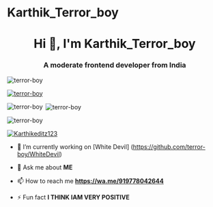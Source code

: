 # Karthik_Terror_boy


<h1 align="center">Hi 👋, I'm Karthik_Terror_boy</h1>
<h3 align="center">A moderate frontend developer from India</h3>

<p align="left"> <img src="https://komarev.com/ghpvc/?username=terror-boy&label=Profile%20views&color=0e75b6&style=flat" alt="terror-boy" /> </p>


<p align="left"> <a href="https://github.com/ryo-ma/github-profile-trophy"><img src="https://github-profile-trophy.vercel.app/?username=terror-boy" alt="terror-boy" /></a> </p>

<p align="center">
<p><img align="left" src="https://github-readme-stats.vercel.app/api/top-langs?username=terror-boy&show_icons=true&theme=dark&locale=en&layout=compact" alt="terror-boy" /></p>

<p>&nbsp;<img align="center" src="https://github-readme-stats.vercel.app/api?username=terror-boy&show_icons=true&theme=dark&locale=en" alt="terror-boy" /></p>

<p><img align="center" src="https://github-readme-streak-stats.herokuapp.com/?user=terror-boy&theme=dark" alt="terror-boy" /></p>
</p>

<p align="left"> <a href="https://twitter.com/ani_rudh_s" target="blank"><img src="https://img.shields.io/twitter/follow/Karthikeditz123?logo=twitter&style=for-the-badge" alt="Karthikeditz123" /></a> </p>

- 🔭 I’m currently working on [White Devil] (https://github.com/terror-boy/WhiteDevil)

- 💬 Ask me about **ME**

- 📫 How to reach me **https://wa.me/919778042644**

- ⚡ Fun fact **I THINK IAM VERY POSITIVE**
